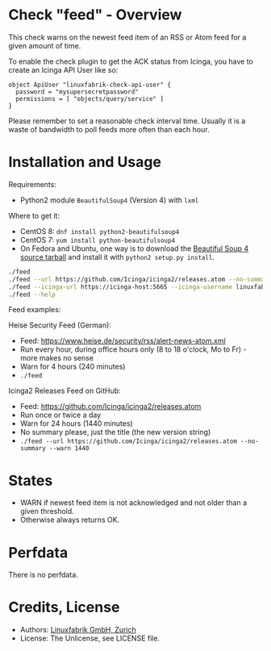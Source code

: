 # Check "feed" - Overview

This check warns on the newest feed item of an RSS or Atom feed for a given amount of time.

To enable the check plugin to get the ACK status from Icinga, you have to create an Icinga API User like so:

```
object ApiUser "linuxfabrik-check-api-user" {
  password = "mysupersecretpassword"
  permissions = [ "objects/query/service" ]
}
```

Please remember to set a reasonable check interval time. Usually it is a waste of bandwidth to poll feeds more often than each hour.


# Installation and Usage

Requirements:
* Python2 module `BeautifulSoup4` (Version 4) with `lxml`

Where to get it:
* CentOS 8: `dnf install python2-beautifulsoup4`
* CentOS 7: `yum install python-beautifulsoup4`
* On Fedora and Ubuntu, one way is to download the [Beautiful Soup 4 source tarball](https://www.crummy.com/software/BeautifulSoup/bs4/download/4.0/beautifulsoup4-4.1.0.tar.gz) and install it with `python2 setup.py install`.

```bash
./feed
./feed --url https://github.com/Icinga/icinga2/releases.atom --no-summary --no-icinga-callback --warn 1440
./feed --icinga-url https://icinga-host:5665 --icinga-username linuxfabrik-check-api-user --icinga-password mysupersecretpassword --icinga-service-name 'icinga-host!Feed Service Name' --url https://www.heise.de/security/rss/alert-news-atom.xml
./feed --help
```

Feed examples:

Heise Security Feed (German):
* Feed: https://www.heise.de/security/rss/alert-news-atom.xml
* Run every hour, during office hours only (8 to 18 o'clock, Mo to Fr) - more makes no sense
* Warn for 4 hours (240 minutes)
* `./feed`

Icinga2 Releases Feed on GitHub:
* Feed: https://github.com/Icinga/icinga2/releases.atom
* Run once or twice a day
* Warn for 24 hours (1440 minutes)
* No summary please, just the title (the new version string)
* `./feed --url https://github.com/Icinga/icinga2/releases.atom --no-summary --warn 1440`


# States

* WARN if newest feed item is not acknowledged and not older than a given threshold.
* Otherwise always returns OK.


# Perfdata

There is no perfdata.


# Credits, License

* Authors: [Linuxfabrik GmbH, Zurich](https://www.linuxfabrik.ch)
* License: The Unlicense, see LICENSE file.
